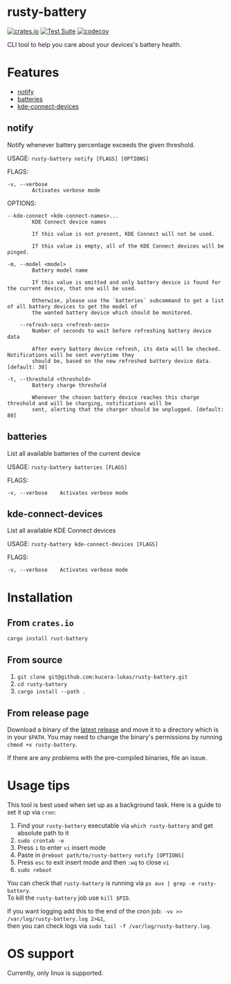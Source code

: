 # rusty-battery

[![crates.io](https://img.shields.io/crates/v/rusty-battery?logo=rust)](https://crates.io/crates/rusty-battery)
[![Test Suite](https://github.com/kucera-lukas/rusty-battery/actions/workflows/test.yml/badge.svg?branch=main)](https://github.com/kucera-lukas/rusty-battery/actions/workflows/test.yml)
[![codecov](https://codecov.io/gh/kucera-lukas/rusty-battery/branch/main/graph/badge.svg?token=1MM2CUE75Q)](https://codecov.io/gh/kucera-lukas/rusty-battery)

CLI tool to help you care about your devices's battery health.

# Features

* [notify](#Notify)
* [batteries](#Batteries)
* [kde-connect-devices](#kde-connect-devices)

## notify

Notify whenever battery percentage exceeds the given threshold.

USAGE:
```rusty-battery notify [FLAGS] [OPTIONS]```

FLAGS:

    -v, --verbose
            Activates verbose mode


OPTIONS:

    --kde-connect <kde-connect-names>...
            KDE Connect device names

            If this value is not present, KDE Connect will not be used.

            If this value is empty, all of the KDE Connect devices will be pinged.

    -m, --model <model>
            Battery model name

            If this value is omitted and only battery device is found for the current device, that one will be used.

            Otherwise, please use the `batteries` subcommand to get a list of all battery devices to get the model of
            the wanted battery device which should be monitored.

        --refresh-secs <refresh-secs>
            Number of seconds to wait before refreshing battery device data

            After every battery device refresh, its data will be checked. Notifications will be sent everytime they
            should be, based on the new refreshed battery device data. [default: 30]

    -t, --threshold <threshold>
            Battery charge threshold

            Whenever the chosen battery device reaches this charge threshold and will be charging, notifications will be
            sent, alerting that the charger should be unplugged. [default: 80]

## batteries

List all available batteries of the current device

USAGE:
```rusty-battery batteries [FLAGS]```

FLAGS:

    -v, --verbose    Activates verbose mode

## kde-connect-devices

List all available KDE Connect devices

USAGE:
```rusty-battery kde-connect-devices [FLAGS]```

FLAGS:

    -v, --verbose    Activates verbose mode


# Installation

## From `crates.io`
``cargo install rust-battery``

## From source

1. `git clone git@github.com:kucera-lukas/rusty-battery.git`
2. `cd rusty-battery`
3. `cargo install --path .`


## From release page

Download a binary of the
[latest release](https://github.com/kucera-lukas/rusty-battery/releases/latest)
and move it to a directory which is in your `$PATH`.
You may need to change the binary's permissions by running
`chmod +x rusty-battery`.

If there are any problems with the pre-compiled binaries, file an issue.

# Usage tips

This tool is best used when set up as a background task.
Here is a guide to set it up via `cron`:

1. Find your `rusty-battery` executable via `which rusty-battery` and get absolute path to it
2. `sudo crontab -e`
3. Press `i` to enter `vi` insert mode
4. Paste in `@reboot path/to/rusty-battery notify [OPTIONS]`
5. Press `esc` to exit insert mode and then `:wq` to close `vi`
6. `sudo reboot `

You can check that `rusty-battery` is running via `ps aux | grep -e rusty-battery`.\
To kill the `rusty-battery` job use `kill $PID`.

If you want logging add this to the end of the cron job: `-vv >> /var/log/rusty-battery.log 2>&1`,\
then you can check logs via `sudo tail -f /var/log/rusty-battery.log`.

# OS support

Currently, only linux is supported.
